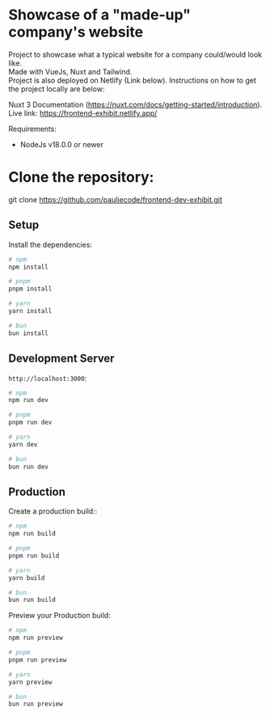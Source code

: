# Showcase of a "made-up" company's website

Project to showcase what a typical website for a company could/would look like. <br />
Made with VueJs, Nuxt and Tailwind. <br />
Project is also deployed on Netlify (Link below). Instructions on how to get the project locally are below: <br />

Nuxt 3 Documentation (https://nuxt.com/docs/getting-started/introduction). <br />
Live link: https://frontend-exhibit.netlify.app/

Requirements: 

- NodeJs v18.0.0 or newer

# Clone the repository: 

git clone https://github.com/pauliecode/frontend-dev-exhibit.git

## Setup

Install the dependencies:

```bash
# npm
npm install

# pnpm
pnpm install

# yarn
yarn install

# bun
bun install
```

## Development Server

`http://localhost:3000`:

```bash
# npm
npm run dev

# pnpm
pnpm run dev

# yarn
yarn dev

# bun
bun run dev
```

## Production

Create a production build::

```bash
# npm
npm run build

# pnpm
pnpm run build

# yarn
yarn build

# bun
bun run build
```

Preview your Production build:

```bash
# npm
npm run preview

# pnpm
pnpm run preview

# yarn
yarn preview

# bun
bun run preview
```
